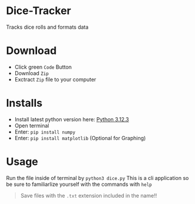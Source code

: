 # Dice-Tracker
Tracks dice rolls and formats data

# Download
* Click green `Code` Button
* Download `Zip`
* Exctract `Zip` file to your computer

# Installs
* Install latest python version here: [Python 3.12.3](https://www.python.org/downloads/release/python-3123/)
* Open terminal
* Enter: `pip install numpy`
* Enter: `pip install matplotlib` (Optional for Graphing)

# Usage

Run the file inside of terminal by `python3 dice.py`
This is a cli application so be sure to familiarlize yourself with the commands with `help`

> Save files with the `.txt` extension included in the name!!

